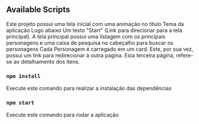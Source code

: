 ## Available Scripts

Este projeto possui uma tela inicial com uma animação no título Tema da aplicação
Logo abaixo Um texto "Start" (Link para direcionar para a tela principal).
A tela principal possui uma listagem com os principais personagens e uma caixa de pesquisa no
cabeçalho para buscar os personagens
Cada Personagem é carregado em um card. Este, por sua vez, possui um link para redirecionar à outra 
pagina. Esta terceira página, refere-se ao detalhamento dos itens.

### `npm install`

Execute este comando para realizar a instalação das dependências

### `npm start`

Execute este comando para rodar a aplicação